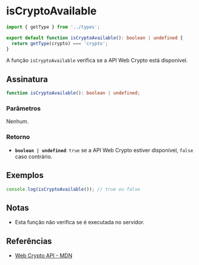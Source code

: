 # isCryptoAvailable

```typescript
import { getType } from '../types';

export default function isCryptoAvailable(): boolean | undefined {
  return getType(crypto) === 'crypto';
}
```

A função `isCryptoAvailable` verifica se a API Web Crypto está disponível.

## Assinatura

```typescript
function isCryptoAvailable(): boolean | undefined;
```

### Parâmetros

Nenhum.

### Retorno

- **`boolean | undefined`**: `true` se a API Web Crypto estiver disponível, `false` caso contrário.

## Exemplos

```typescript
console.log(isCryptoAvailable()); // true ou false
```

## Notas

- Esta função não verifica se é executada no servidor.

## Referências

- [Web Crypto API - MDN](https://developer.mozilla.org/en-US/docs/Web/API/Web_Crypto_API)
